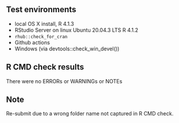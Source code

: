 ## Test environments
* local OS X install, R 4.1.3
* RStudio Server on linux Ubuntu 20.04.3 LTS R 4.1.2
* `rhub::check_for_cran`
* Github actions
* Windows (via devtools::check_win_devel())

## R CMD check results
There were no ERRORs or WARNINGs or NOTEs

## Note
Re-submit due to a wrong folder name not captured in R CMD check. 
